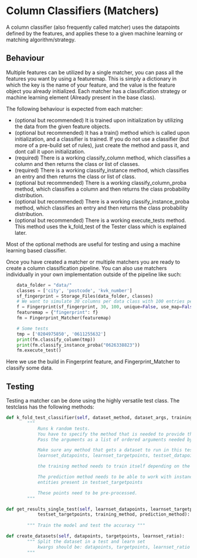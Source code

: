 # Column Classifiers (Matchers)
A column classifier (also frequently called matcher) uses the datapoints defined by the features, and applies these to a given machine learning or matching algorithm/strategy.

## Behaviour
Multiple features can be utilized by a single matcher, you can pass all the features you want by using a featuremap. This is simply a dictionary in which the key is the name of your feature, and the value is the feature object you already initialized. Each matcher has a classification strategy or machine learning element (Already present in the base class). 

The following behaviour is expected from each matcher:
* (optional but recommended) It is trained upon initialization by utilizing the data from the given feature objects. 
* (optional but recommended) It has a train() method which is called upon initialization, and a classifier is trained. If you do not use a classifier (but more of a pre-build set of rules), just create the method and pass it, and dont call it upon initialization. 
* (required) There is a working classify_column method, which classifies a column and then returns the class or list of classes.
* (required) There is a working classify_instance method, which classifies an entry and then returns the class or list of class.
* (optional but recommended) There is a working classify_column_proba method, which classifies a column and then returns the class probability distribution.
* (optional but recommended) There is a working classify_instance_proba method, which classifies an entry and then returns the class probability distribution.
* (optional but recommended) There is a working execute_tests method. This method uses the k_fold_test of the Tester class which is explained later. 

Most of the optional methods are useful for testing and using a machine learning based classifier. 

Once you have created a matcher or multiple matchers you are ready to create a column classification pipeline. 
You can also use matchers individually in your own implementation outside of the pipeline like such:
```python
	data_folder = "data/"
	classes = ['city', 'postcode', 'kvk_number']
	sf_fingerprint = Storage_Files(data_folder, classes)
	# We want to simulate 30 columns per data class with 100 entries per column
	f = Fingerprint(sf_fingerprint, 30, 100, unique=False, use_map=False)
	featuremap = {"fingerprint": f}
	fm = Fingerprint_Matcher(featuremap)

	# Some tests
	tmp = ['0204975850', '0611255632']
	print(fm.classify_column(tmp))
	print(fm.classify_instance_proba("0626338823"))
	fm.execute_test()
```
Here we use the build in Fingerprint feature, and Fingerprint_Matcher to classify some data.

## Testing
Testing a matcher can be done using the highly versatile test class. The testclass has the following methods:

```python
def k_fold_test_classifier(self, dataset_method, dataset_args, training_method, prediction_method, num_tests=5):
		""" 
			Runs k random tests.
			You have to specify the method that is needed to provide the classifier with the learn and testset datapoints.
			Pass the arguments as a list of ordered arguments needed by the function

			Make sure any method that gets a dataset to run in this test returns in the following order:
			learnset_datapoints, learnset_targetpoints, testset_datapoints, testset_targetpoints.

			the training method needs to train itself depending on the learnset_datapoints and learnset_targetpoints.

			The prediction method needs to be able to work with instances of the testset_datapoints, and needs to return 
			entities present in testset_targetpoints

			These points need to be pre-processed.
		"""

def get_results_single_test(self, learnset_datapoints, learnset_targetpoints, testset_datapoints, \
			testset_targetpoints, training_method, prediction_method):
		
		""" Train the model and test the accuracy """

def create_datasets(self, datapoints, targetpoints, learnset_ratio):
		""" Split the dataset in a test and learn set 
			kwargs should be: datapoints, targetpoints, learnset_ratio
		"""

```



